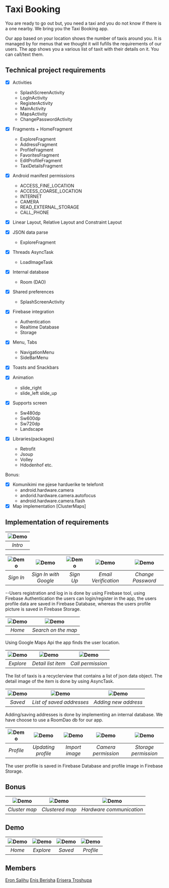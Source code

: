# Taxi Booking

You are ready to go out but, you need a taxi and you do not know if there is a one nearby. We bring you the Taxi Booking app.

Our app based on your location shows the number of taxis around you. It is managed by for menus that we thought it will fufills the requirements of our users.
The app shows you a various list of taxit with their details on it. You can call/text them.


## Technical project requirements

- [x] Activities
    + SplashScreenActivity
    + LogInActivity
    + RegisterActivity
    + MainActivity
    +	MapsActivity
   	+ ChangePasswordActivity
- [x] Fragments
		+ HomeFragment
    + ExploreFragment
    +  AddressFragment
    + ProfileFragment
    + FavoritesFragment
    + EditProfileFragment
    +  TaxiDetailsFragment
- [x] Android manifest permissions
    + ACCESS_FINE_LOCATION
   	+ ACCESS_COARSE_LOCATION
    +	INTERNET
    +	CAMERA
    +	READ_EXTERNAL_STORAGE
    +	CALL_PHONE
- [x] Linear Layout, Relative Layout and Constraint Layout 

- [x] JSON data parse
     + ExploreFragment   
     
- [x] Threads  AsyncTask
    + LoadImageTask
    
- [x] Internal database
    +	Room (DAO)
    
- [x] Shared preferences 
    + SplashScreenActivity
- [x] Firebase integration 
    + Authentication
    + Realtime Database 
    + Storage 
- [x] Menu, Tabs
    + NavigationMenu
    + SideBarMenu
- [x] Toasts and Snackbars
- [x] Animation 
    + slide_right
    + slide_left
		 slide_up
- [x] Supports screen
    + Sw480dp
   	+ Sw600dp
   	+ Sw720dp
   	+ Landscape
- [x] Libraries(packages)
    + Retrofit
    + Jsoup
    + Volley
    + Hdodenhof etc.

Bonus:
- [x] Komunikimi me pjese harduerike te telefonit
    + android.hardware.camera
  	+ andorid.hardware.camera.autofocus
    + android.hardware.camera.flash
- [x] Map implementation  [ClusterMaps]

## Implementation of requirements

| ![Demo](taxi-booking-demo/get_started.jpg)|
| :---:|
| *Intro* |

| ![Demo](taxi-booking-demo/sign_in_1.jpg) | ![Demo](taxi-booking-demo/sign_in_2.jpg) | ![Demo](taxi-booking-demo/sign_up.jpg) | ![Demo](taxi-booking-demo/email_verified.jpg) |![Demo](taxi-booking-demo/change_password.jpg) | 
| :---: | :---: | :---: | :---: | :---: |
 *Sign In* | *Sign In with Google*| *Sign Up* | *Email Verification* | *Change Password* |
  
--Users registration and log in is done by using Firebase tool, using Firebase Authentication the users can login/register in the app, the users profile data are saved in Firebase Database, whereas the users profile picture is saved in Firebase Storage.
  
| ![Demo](taxi-booking-demo/home_1.jpg)| ![Demo](taxi-booking-demo/home_2.jpg) |
| :---: | :---: |
| *Home* | *Search on the map* | 

 Using Google Maps Api the app finds the user location. 

| ![Demo](taxi-booking-demo/explore_1.jpg)| ![Demo](taxi-booking-demo/explore_2.jpg) |![Demo](taxi-booking-demo/explore_3.jpg) |
| :---: | :---: |:---: |
| *Explore* | *Detail list item* | *Call permission* | 

The list of taxis is a recyclerview that contains a list of json data object. The detail image of the item is done by using AsyncTask.

| ![Demo](taxi-booking-demo/saved_1.jpg)| ![Demo](taxi-booking-demo/saved_2.jpg) |![Demo](taxi-booking-demo/saved_3.jpg) |
| :---: | :---: |:---: |
| *Saved* | *List of saved addresses* | *Adding new address* | 

Adding/saving addresses is done by implementing an internal database. We have choose to use a RoomDao db for our app.

| ![Demo](taxi-booking-demo/profile_1.jpg)| ![Demo](taxi-booking-demo/profile_2.jpg) |![Demo](taxi-booking-demo/profile_3.jpg) |![Demo](taxi-booking-demo/profile_4.jpg) |![Demo](taxi-booking-demo/profile_5.jpg) |
| :---: | :---: |:---: |:---: |:---: |
| *Profile* | *Updating profile* | *Import image* | *Camera permission* | *Storage permission* | 

The user profile is saved in Firebase Database and profile image in Firebase Storage.
## Bonus

| ![Demo](taxi-booking-demo/cluster_1.jpg)| ![Demo](taxi-booking-demo/cluster_2.jpg) |![Demo](taxi-booking-demo/focus_flash.gif) |
| :---: | :---: |:---: |
| *Cluster map* | *Clustered map* | *Hardware communication* |

## Demo

| ![Demo](taxi-booking-demo/home.gif)| ![Demo](taxi-booking-demo/explore.gif) |![Demo](taxi-booking-demo/saved.gif) |![Demo](taxi-booking-demo/profile.gif) |
| :---: | :---: |:---: |:---: |
| *Home* | *Explore* |*Saved* |*Profile* |
## Members

[Eron Salihu](https://github.com/eronsalihu) 
[Enis Berisha](https://github.com/enisbe1)
[Erisera Troshupa](https://github.com/erisera19)
